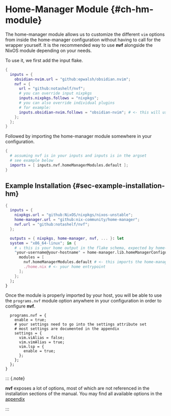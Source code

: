 # Home-Manager Module {#ch-hm-module}

The home-manager module allows us to customize the different `vim` options from
inside the home-manager configuration without having to call for the wrapper
yourself. It is the recommended way to use **nvf** alongside the NixOS module
depending on your needs.

To use it, we first add the input flake.

```nix
{
  inputs = {
    obsidian-nvim.url = "github:epwalsh/obsidian.nvim";
    nvf = {
      url = "github:notashelf/nvf";
      # you can override input nixpkgs
      inputs.nixpkgs.follows = "nixpkgs";
      # you can also override individual plugins
      # for example:
      inputs.obsidian-nvim.follows = "obsidian-nvim"; # <- this will use the obsidian-nvim from your inputs
    };
  };
}
```

Followed by importing the home-manager module somewhere in your configuration.

```nix
{
  # assuming nvf is in your inputs and inputs is in the argset
  # see example below
  imports = [ inputs.nvf.homeManagerModules.default ];
}
```

## Example Installation {#sec-example-installation-hm}

```nix
{
  inputs = {
    nixpkgs.url = "github:NixOS/nixpkgs/nixos-unstable";
    home-manager.url = "github:nix-community/home-manager";
    nvf.url = "github:notashelf/nvf";
  };

  outputs = { nixpkgs, home-manager, nvf, ... }: let
  system = "x86_64-linux"; in {
    # ↓ this is your home output in the flake schema, expected by home-manager
    "your-username@your-hostname" = home-manager.lib.homeManagerConfiguration
      modules = [
        nvf.homeManagerModules.default # <- this imports the home-manager module that provides the options
        ./home.nix # <- your home entrypoint
      ];
    };
  };
}
```

Once the module is properly imported by your host, you will be able to use the
`programs.nvf` module option anywhere in your configuration in order to
configure **nvf**.

```nix{
  programs.nvf = {
    enable = true;
    # your settings need to go into the settings attribute set
    # most settings are documented in the appendix
    settings = {
      vim.viAlias = false;
      vim.vimAlias = true;
      vim.lsp = {
        enable = true;
      };
    };
  };
}
```

::: {.note}

**nvf** exposes a lot of options, most of which are not referenced in the
installation sections of the manual. You may find all available options in the
[appendix](https://notashelf.github.io/nvf/options)

:::
